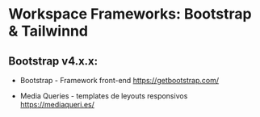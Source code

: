 # Workspace Frameworks: Bootstrap & Tailwinnd

## Bootstrap v4.x.x:
- Bootstrap - Framework front-end 
https://getbootstrap.com/

- Media Queries - templates de leyouts responsivos
https://mediaqueri.es/